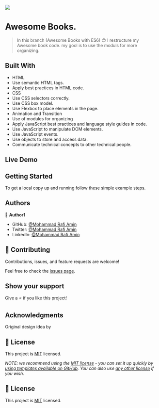 ![](https://img.shields.io/badge/Microverse-blueviolet)

# Awesome Books.

> In this branch (Awesome Books with ES6) 😊 I restructure my Awesome book code. my gool is to use the moduls for more organizing.

## Built With

- HTML
- Use semantic HTML tags.
- Apply best practices in HTML code.
- CSS
- Use CSS selectors correctly.
- Use CSS box model.
- Use Flexbox to place elements in the page.
- Animation and Transition
- Use of modules for organizing
- Apply JavaScript best practices and language style guides in code.
- Use JavaScript to manipulate DOM elements.
- Use JavaScript events.
- Use objects to store and access data.
- Communicate technical concepts to other technical people.

## Live Demo



## Getting Started

To get a local copy up and running follow these simple example steps.


## Authors

👤 **Author1**

- GitHub: [@Mohammad Rafi Amin](https://github.com/mrkamin)
- Twitter: [@Mohammad Rafi Amin](https://twitter.com/Mohamma63974237)
- LinkedIn: [@Mohammad Rafi Amin](https://www.linkedin.com/in/mohammad-rafi-amin-63b4319b/)

## 🤝 Contributing

Contributions, issues, and feature requests are welcome!

Feel free to check the [issues page](https://github.com/mrkamin/Awesom-Books-ES6/issues).

## Show your support

Give a ⭐️ if you like this project!

## Acknowledgments

Original design idea by 


## 📝 License

This project is [MIT](./LICENSE) licensed.

_NOTE: we recommend using the [MIT license](https://choosealicense.com/licenses/mit/) - you can set it up quickly by [using templates available on GitHub](https://docs.github.com/en/communities/setting-up-your-project-for-healthy-contributions/adding-a-license-to-a-repository). You can also use [any other license](https://choosealicense.com/licenses/) if you wish._

## 📝 License

This project is [MIT](./LICENSE) licensed.
